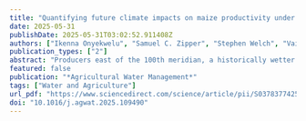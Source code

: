 ```yaml
---
title: "Quantifying future climate impacts on maize productivity under different irrigation management strategies: A high-resolution spatial analysis in the U.S. Great Plains"
date: 2025-05-31
publishDate: 2025-05-31T03:02:52.911408Z
authors: ["Ikenna Onyekwelu", "Samuel C. Zipper", "Stephen Welch", "Vaishali Sharda"]
publication_types: ["2"]
abstract: "Producers east of the 100th meridian, a historically wetter portion of the Great Plains, face uncertainties regarding yield, irrigation water use, water productivity, and net returns due to the impacts of climate change in the region. These climate change impacts are spatially variable with a heterogeneous response to environmental variability and different water management techniques. Therefore, the present study addresses climate change impacts on irrigated maize productivity in the Eastern Kansas River Basin of the Great Plains at a fine spatial scale using Shawnee County, Kansas as a case study. We incorporated spatially variable soils and grid-level historical and future climate scenarios under different irrigation management strategies as inputs to CERES-Maize crop model. Our model validations closely matched observed yield and irrigation water use, with index of agreement values exceeding 0.85. Future climate projections (RCPs 4.5 and 8.5) were analyzed across three 25-year periods (2025–2049, 2050–2074, and 2075–2099) relative to historical conditions (1991–2015). Results showed yield declines of 21–38 % and 22–70 % (RCPs 4.5 and 8.5, respectively) due to shortened growing season length. Irrigation water use under full allocation increased by 9–23 %, while net returns declined significantly, resulting in significant decline in water productivity. We found that deficit irrigation strategies saved 3–15 % of water without further diminishing maize productivity. These findings highlight the importance of fine scale climate impact analysis of crop productivity. Future maize production in the region necessitates integrating yield-advancing cultivars with improved water management found in this study in order to meet the expected grain demand over the next decades."
featured: false
publication: "*Agricultural Water Management*"
tags: ["Water and Agriculture"]
url_pdf: "https://www.sciencedirect.com/science/article/pii/S0378377425002045/pdf"
doi: "10.1016/j.agwat.2025.109490"
---
```


